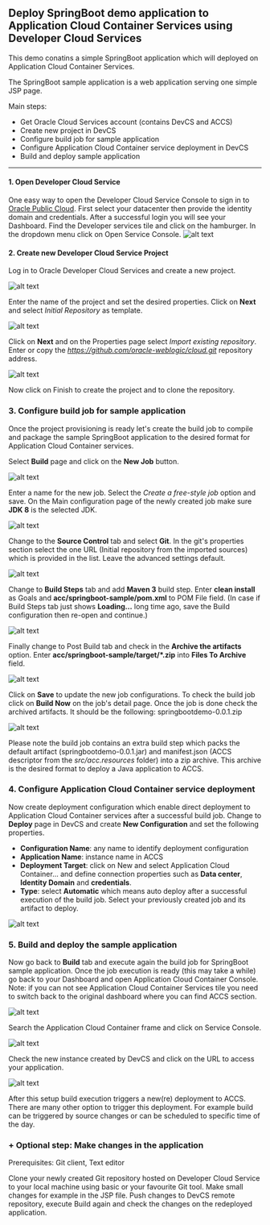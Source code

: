 ## Deploy SpringBoot demo application to Application Cloud Container Services using Developer Cloud Services ##

This demo conatins a simple SpringBoot application which will deployed on Application Cloud Container Services.

The SpringBoot sample application is a web application serving one simple JSP page.

Main steps:

- Get Oracle Cloud Services account (contains DevCS and ACCS)
- Create new project in DevCS
- Configure build job for sample application
- Configure Application Cloud Container service deployment in DevCS
- Build and deploy sample application

----------

#### 1. Open Developer Cloud Service ####

One easy way to open the Developer Cloud Service Console to sign in to [Oracle Public Cloud](https://cloud.oracle.com/en_US/sign-in). First select your datacenter then provide the identity domain and credentials. After a successful login you will see your Dashboard. Find the Developer services tile and click on the hamburger. In the dropdown menu click on Open Service Console.
![alt text](https://github.com/oracle-weblogic/cloud/blob/master/acc/springboot-sample/md.resources/dashboard.png "Open Developer Cloud Service")

#### 2. Create new Developer Cloud Service Project ####

Log in to Oracle Developer Cloud Services and create a new project.

![alt text](https://github.com/oracle-weblogic/cloud/blob/master/acc/springboot-sample/md.resources/new.project.png "Create new Developer Cloud Service project")

Enter the name of the project and set the desired properties. Click on **Next** and select *Initial Repository* as template.

![alt text](https://github.com/oracle-weblogic/cloud/blob/master/acc/springboot-sample/md.resources/select.template.png "Template selection")

Click on **Next** and on the Properties page select *Import existing repository*.
Enter or copy the *https://github.com/oracle-weblogic/cloud.git* repository address.

![alt text](https://github.com/oracle-weblogic/cloud/blob/master/acc/springboot-sample/md.resources/import.repository.png "Import external repository")

Now click on Finish to create the project and to clone the repository.

### 3. Configure build job for sample application ###

Once the project provisioning is ready let's create the build job to compile and package the sample SpringBoot application to the desired format for Application Cloud Container services.

Select **Build** page and click on the **New Job** button.

![alt text](https://github.com/oracle-weblogic/cloud/blob/master/acc/springboot-sample/md.resources/new.job.png "Create new build job")

Enter a name for the new job. Select the *Create a free-style job* option and save.
On the Main configuration page of the newly created job make sure **JDK 8** is the selected JDK.

![alt text](https://github.com/oracle-weblogic/cloud/blob/master/acc/springboot-sample/md.resources/job.main.png "Configure job")

Change to the **Source Control** tab and select **Git**. In the git's properties section select the one URL (Initial repository from the imported sources) which is provided in the list. Leave the advanced settings default.

![alt text](https://github.com/oracle-weblogic/cloud/blob/master/acc/springboot-sample/md.resources/job.source.control.png "Configure job")

Change to **Build Steps** tab and add **Maven 3** build step. Enter **clean install** as Goals and **acc/springboot-sample/pom.xml** to POM File field. (In case if Build Steps tab just shows **Loading...** long time ago, save the Build configuration then re-open and continue.)

![alt text](https://github.com/oracle-weblogic/cloud/blob/master/acc/springboot-sample/md.resources/job.build.steps.png "Configure job")

Finally change to Post Build tab and check in the **Archive the artifacts** option. Enter **acc/springboot-sample/target/\*.zip** into **Files To Archive** field.

![alt text](https://github.com/oracle-weblogic/cloud/blob/master/acc/springboot-sample/md.resources/job.post.build.png "Configure job")

Click on **Save** to update the new job configurations. To check the build job click on **Build Now** on the job's detail page. Once the job is done check the archived artifacts. It should be the following: springbootdemo-0.0.1.zip

![alt text](https://github.com/oracle-weblogic/cloud/blob/master/acc/springboot-sample/md.resources/build.artifacts.png "Build job")

Please note the build job contains an extra build step which packs the default artifact (springbootdemo-0.0.1.jar) and manifest.json (ACCS descriptor from the *src/acc.resources* folder) into a zip archive. This archive is the desired format to deploy a Java application to ACCS.

### 4. Configure Application Cloud Container service deployment ###

Now create deployment configuration which enable direct deployment to Application Cloud Container services after a successful build job.
Change to **Deploy** page in DevCS and create **New Configuration** and set the following properties.

- **Configuration Name**: any name to identify deployment configuration
- **Application Name**: instance name in ACCS
- **Deployment Target**: click on New and select Application Cloud Container... and define connection properties such as **Data center**, **Identity Domain** and **credentials**. 
- **Type**: select **Automatic** which means auto deploy after a successful execution of the build job. Select your previously created job and its artifact to deploy.

![alt text](https://github.com/oracle-weblogic/cloud/blob/master/acc/springboot-sample/md.resources/deploy.config.png "Deployment Configuration")

### 5. Build and deploy the sample application ###

Now go back to **Build** tab and execute again the build job for SpringBoot sample application. Once the job execution is ready (this may take a while) go back to your Dashboard and open Application Cloud Container Console. Note: if you can not see Application Cloud Container Services tile you need to switch back to the original dashboard where you can find ACCS section.

![alt text](https://github.com/oracle-weblogic/cloud/blob/master/acc/springboot-sample/md.resources/switch.dashboard.png "Switch dashboard")

Search the Application Cloud Container frame and click on  Service Console.

![alt text](https://github.com/oracle-weblogic/cloud/blob/master/acc/springboot-sample/md.resources/old.dashboard.png "Old dashboard")

Check the new instance created by DevCS and click on the URL to access your application.

![alt text](https://github.com/oracle-weblogic/cloud/blob/master/acc/springboot-sample/md.resources/acc.console.png "ACC Console")

After this setup build execution triggers a new(re) deployment to ACCS. There are many other option to trigger this deployment. For example build can be triggered by source changes or can be scheduled to specific time of the day.

### + Optional step: Make changes in the application ###

Prerequisites: Git client, Text editor

Clone your newly created Git repository hosted on Developer Cloud Service to your local machine using basic or your favourite Git tool. Make small changes for example in the JSP file. Push changes to DevCS remote repository, execute Build again and check the changes on the redeployed application.


